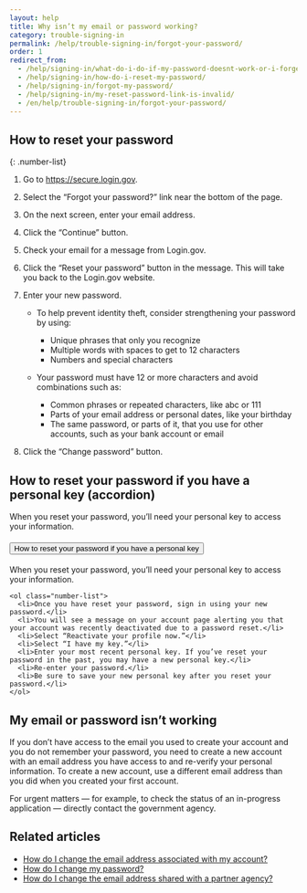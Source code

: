 ```yaml
---
layout: help
title: Why isn’t my email or password working?
category: trouble-signing-in
permalink: /help/trouble-signing-in/forgot-your-password/
order: 1
redirect_from:
  - /help/signing-in/what-do-i-do-if-my-password-doesnt-work-or-i-forget-it/
  - /help/signing-in/how-do-i-reset-my-password/
  - /help/signing-in/forgot-my-password/
  - /help/signing-in/my-reset-password-link-is-invalid/
  - /en/help/trouble-signing-in/forgot-your-password/
---
```


## How to reset your password

{: .number-list}

1. Go to <https://secure.login.gov>.
2. Select the “Forgot your password?” link near the bottom of the page.
3. On the next screen, enter your email address.
4. Click the “Continue” button.
5. Check your email for a message from Login.gov.
6. Click the “Reset your password” button in the message. This will take you back to the Login.gov website.
7. Enter your new password.

   * To help prevent identity theft, consider strengthening your password by using:
     * Unique phrases that only you recognize
     * Multiple words with spaces to get to 12 characters
     * Numbers and special characters


   * Your password must have 12 or more characters and avoid combinations such as:
     * Common phrases or repeated characters, like abc or 111
     * Parts of your email address or personal dates, like your birthday
     * The same password, or parts of it, that you use for other accounts, such as your bank account or email
8. Click the “Change password” button.

## How to reset your password if you have a personal key (accordion)

When you reset your password, you’ll need your personal key to access your information.

<div class="usa-accordion usa-accordion--bordered margin-y-4">
  <h4 class="usa-accordion__heading">
    <button
      type="button"
      class="usa-accordion__button"
      aria-expanded="true"
      aria-controls="b-a1"
    >
      How to reset your password if you have a personal key
    </button>
  </h4>
  <div id="b-a1" class="usa-accordion__content usa-prose">
    <p>When you reset your password, you’ll need your personal key to access your information.</p>

    <ol class="number-list">
      <li>Once you have reset your password, sign in using your new password.</li>
      <li>You will see a message on your account page alerting you that your account was recently deactivated due to a password reset.</li>
      <li>Select “Reactivate your profile now.”</li>
      <li>Select “I have my key.”</li>
      <li>Enter your most recent personal key. If you’ve reset your password in the past, you may have a new personal key.</li>
      <li>Re-enter your password.</li>
      <li>Be sure to save your new personal key after you reset your password.</li>
    </ol>
  </div>
</div>

## My email or password isn’t working

If you don’t have access to the email you used to create your account and you do not remember your password, you need to create a new account with an email address you have access to and re-verify your personal information. To create a new account, use a different email address than you did when you created your first account.

For urgent matters — for example, to check the status of an in-progress application — directly contact the government agency.

## Related articles

* [How do I change the email address associated with my account?](/help/manage-your-account/change-your-email-address/)
* [How do I change my password?](/help/manage-your-account/change-your-password/)
* [How do I change the email address shared with a partner agency?](/help/manage-your-account/change-partner-email-address/)

